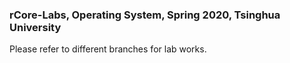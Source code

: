 ### rCore-Labs, Operating System, Spring 2020, Tsinghua University

Please refer to different branches for lab works.